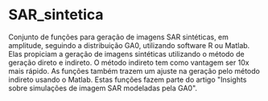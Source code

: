 # SAR_sintetica
Conjunto de funções para geração de imagens SAR sintéticas, em amplitude, seguindo a distribuição GA0, utilizando software R ou Matlab. Elas propiciam a geração de imagens sintéticas utilizando o método de geração direto e indireto. O método indireto tem como vantagem ser 10x mais rápido. As funções também trazem um ajuste na geração pelo método indireto usando o Matlab.
Estas funções fazem parte do artigo "Insights sobre simulações de imagem SAR modeladas pela GA0". 
